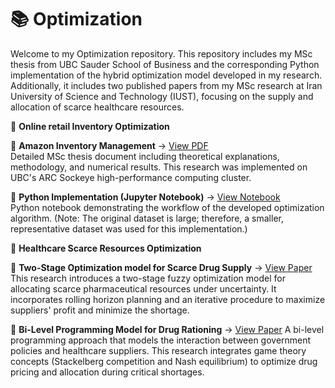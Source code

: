 # 📚 Optimization
Welcome to my Optimization repository. This repository includes my MSc thesis from UBC Sauder School of Business and the corresponding Python implementation of the hybrid optimization model developed in my research. Additionally, it includes two published papers from my MSc research at Iran University of Science and Technology (IUST), focusing on the supply and allocation of scarce healthcare resources.

🔗  **Online retail Inventory Optimization**

📄 **Amazon Inventory Management** → [View PDF](https://baharaghababaei.github.io/Optimization/Amazon_Inventory_management_optimization.pdf)  
Detailed MSc thesis document including theoretical explanations, methodology, and numerical results. This research was implemented on UBC's ARC Sockeye high-performance computing cluster.

🐍 **Python Implementation (Jupyter Notebook)** → [View Notebook]()  
Python notebook demonstrating the workflow of the developed optimization algorithm. (Note: The original dataset is large; therefore, a smaller, representative dataset was used for this implementation.)

🔗 **Healthcare Scarce Resources Optimization**

🏥 **Two-Stage Optimization model for Scarce Drug Supply** → [View Paper](https://baharaghababaei.github.io/Optimization/two_stage_optimization_model.pdf) 
This research introduces a two-stage fuzzy optimization model for allocating scarce pharmaceutical resources under uncertainty. It incorporates rolling horizon planning and an iterative procedure to maximize suppliers' profit and minimize the shortage.

💊 **Bi-Level Programming Model for Drug Rationing** → [View Paper](https://baharaghababaei.github.io/Optimization/bi-level_programming_model.pdf) 
A bi-level programming approach that models the interaction between government policies and healthcare suppliers. This research integrates game theory concepts (Stackelberg competition and Nash equilibrium) to optimize drug pricing and allocation during critical shortages.


                                              

